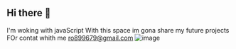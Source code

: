 ## Hi there 👋
I'm woking with javaScript
With this space im gona share my future projects
FOr contat whith me ro899679@gmail.com
![![image](https://github.com/user-attachments/assets/4fba8de3-e1d4-4673-9044-eaa7d2bb5116)](link)
<!--
**PericlesOsbourneMustaineKillmisterSilva/PericlesOsbourneMustaineKillmisterSilva** is a ✨ _special_ ✨ repository because its `README.md` (this file) appears on your GitHub profile.

Here are some ideas to get you started:

- 🔭 I’m currently working on ...
- 🌱 I’m currently learning ...
- 👯 I’m looking to collaborate on ...
- 🤔 I’m looking for help with ...
- 💬 Ask me about ...
- 📫 How to reach me: ...
- 😄 Pronouns: ...
- ⚡ Fun fact: ...
-->
